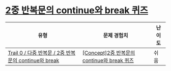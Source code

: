 # [2중 반복문의 continue와 break 퀴즈](https://www.codetree.ai/trails/complete/curated-cards/nl-pre-2d-loop-continue-break)

|유형|문제 경험치|난이도|
|---|---|---|
|[Trail 0 / 다중 반복문 / 2중 반복문의 continue와 break](https://www.codetree.ai/trail-info/codetree-101/)|[[Concept]2중 반복문의 continue와 break 퀴즈](https://www.codetree.ai/trails/complete/curated-cards/nl-pre-2d-loop-continue-break/)|쉬움|

